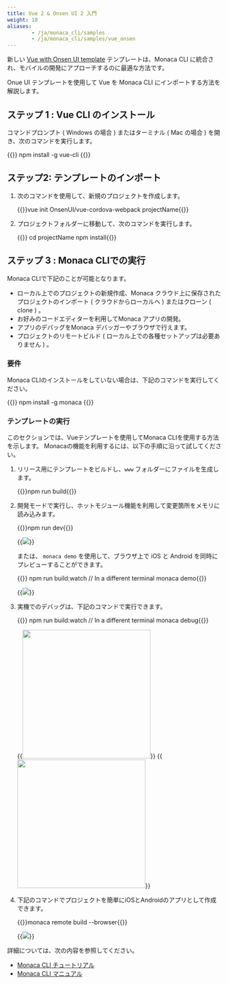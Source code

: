 ```yaml
---
title: Vue 2 & Onsen UI 2 入門
weight: 10
aliases: 
        - /ja/monaca_cli/samples
        - /ja/monaca_cli/samples/vue_onsen
---
```


新しい [Vue with Onsen UI template](https://github.com/OnsenUI/vue-cordova-webpack)
テンプレートは、Monaca CLI に統合され、モバイルの開発にアプローチするのに最適な方法です。

Onue UI テンプレートを使用して Vue を Monaca CLI
にインポートする方法を解説します。

## ステップ 1 : Vue CLI のインストール

コマンドプロンプト ( Windows の場合 ) またはターミナル ( Mac の場合 )
を開き、次のコマンドを実行します。

{{<highlight bash>}}
npm install -g vue-cli
{{</highlight>}}

## ステップ2: テンプレートのインポート

1.  次のコマンドを使用して、新規のプロジェクトを作成します。

    {{<highlight bash>}}vue init OnsenUI/vue-cordova-webpack projectName{{</highlight>}}

2.  プロジェクトフォルダーに移動して、次のコマンドを実行します。

    {{<highlight bash>}}
cd projectName
npm install{{</highlight>}}

## ステップ 3 : Monaca CLIでの実行

Monaca CLIで下記のことが可能となります。

-   ローカル上でのプロジェクトの新規作成、Monaca
    クラウド上に保存されたプロジェクトのインポート (
    クラウドからローカルへ ) またはクローン ( clone ) 。
-   お好みのコードエディターを利用してMonaca アプリの開発。
-   アプリのデバッグをMonaca デバッガーやブラウザで行えます。
-   プロジェクトのリモートビルド ( ローカル上での各種セットアップは必要ありません ) 。

### 要件

Monaca
CLIのインストールをしていない場合は、下記のコマンドを実行してください。

{{<highlight bash>}}
npm install -g monaca
{{</highlight>}}

### テンプレートの実行

このセクションでは、Vueテンプレートを使用してMonaca
CLIを使用する方法を示します。
Monacaの機能を利用するには、以下の手順に沿って試してください。

1.  リリース用にテンプレートをビルドし、`www`
    フォルダーにファイルを生成します。

    {{<highlight bash>}}npm run build{{</highlight>}}

2.  開発モードで実行し、ホットモジュール機能を利用して変更箇所をメモリに読み込みます。

    {{<highlight bash>}}npm run dev{{</highlight>}}

    {{<img src="/images/monaca_cli/samples/vue_onsen/1.png">}}

    または、 `monaca demo` を使用して、ブラウザ上で iOS と Android を同時にプレビューすることができます。

    {{<highlight bash>}}
npm run build:watch  // In a different terminal
monaca demo{{</highlight>}}

    {{<img src="/images/monaca_cli/samples/vue_onsen/2.png">}}

3.  実機でのデバッグは、下記のコマンドで実行できます。

    {{<highlight bash>}}
npm run build:watch  // In a different terminal
monaca debug{{</highlight>}}

    {{<img src="/images/monaca_cli/samples/vue_onsen/3_1.png" width="300">}}
    {{<img src="/images/monaca_cli/samples/vue_onsen/3_2.png" width="300">}}

4.  下記のコマンドでプロジェクトを簡単にiOSとAndroidのアプリとして作成できます。

    {{<highlight bash>}}monaca remote build --browser{{</highlight>}}

    {{<img src="/images/monaca_cli/samples/vue_onsen/4.png">}}

詳細については、次の内容を参照してください。

- [Monaca CLI チュートリアル](/ja/tutorials/monaca_cli)
- [Monaca CLI マニュアル](/ja/products_guide/monaca_cli)


